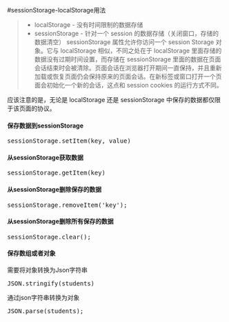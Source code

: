 #sessionStorage-localStorage用法
> * localStorage - 没有时间限制的数据存储
> * sessionStorage - 针对一个 session 的数据存储（关闭窗口，存储的数据清空）
sessionStorage 属性允许你访问一个 session Storage 对象。它与 localStorage 相似，不同之处在于 localStorage 里面存储的数据没有过期时间设置，而存储在 sessionStorage 里面的数据在页面会话结束时会被清除。页面会话在浏览器打开期间一直保持，并且重新加载或恢复页面仍会保持原来的页面会话。在新标签或窗口打开一个页面会初始化一个新的会话，这点和 session cookies 的运行方式不同。

应该注意的是，无论是 localStorage 还是 sessionStorage 中保存的数据都仅限于该页面的协议。

#### 保存数据到sessionStorage
<pre>sessionStorage.setItem(key, value)</pre>
#### 从sessionStorage获取数据
<pre>sessionStorage.getItem(key)</pre>
#### 从sessionStorage删除保存的数据
<pre>sessionStorage.removeItem('key');</pre>
#### 从sessionStorage删除所有保存的数据
<pre>sessionStorage.clear();</pre>

#### 保存数组或者对象
需要将对象转换为Json字符串
<pre>JSON.stringify(students)</pre>
通过json字符串转换为对象
<pre>JSON.parse(students);</pre>